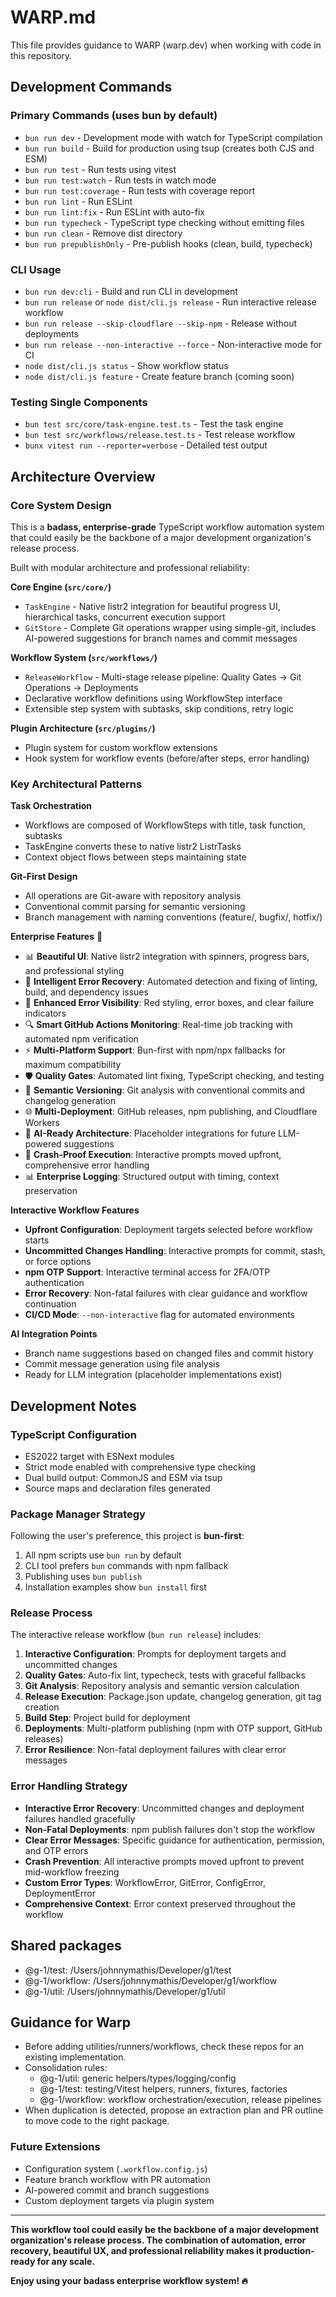 # WARP.md

This file provides guidance to WARP (warp.dev) when working with code in this repository.

## Development Commands

### Primary Commands (uses bun by default)
- `bun run dev` - Development mode with watch for TypeScript compilation
- `bun run build` - Build for production using tsup (creates both CJS and ESM)
- `bun run test` - Run tests using vitest
- `bun run test:watch` - Run tests in watch mode
- `bun run test:coverage` - Run tests with coverage report
- `bun run lint` - Run ESLint
- `bun run lint:fix` - Run ESLint with auto-fix
- `bun run typecheck` - TypeScript type checking without emitting files
- `bun run clean` - Remove dist directory
- `bun run prepublishOnly` - Pre-publish hooks (clean, build, typecheck)

### CLI Usage
- `bun run dev:cli` - Build and run CLI in development
- `bun run release` or `node dist/cli.js release` - Run interactive release workflow
- `bun run release --skip-cloudflare --skip-npm` - Release without deployments
- `bun run release --non-interactive --force` - Non-interactive mode for CI
- `node dist/cli.js status` - Show workflow status
- `node dist/cli.js feature` - Create feature branch (coming soon)

### Testing Single Components
- `bun test src/core/task-engine.test.ts` - Test the task engine
- `bun test src/workflows/release.test.ts` - Test release workflow
- `bunx vitest run --reporter=verbose` - Detailed test output

## Architecture Overview

### Core System Design
This is a **badass, enterprise-grade** TypeScript workflow automation system that could easily be the backbone of a major development organization's release process.

Built with modular architecture and professional reliability:

**Core Engine (`src/core/`)**
- `TaskEngine` - Native listr2 integration for beautiful progress UI, hierarchical tasks, concurrent execution support
- `GitStore` - Complete Git operations wrapper using simple-git, includes AI-powered suggestions for branch names and commit messages

**Workflow System (`src/workflows/`)**
- `ReleaseWorkflow` - Multi-stage release pipeline: Quality Gates → Git Operations → Deployments
- Declarative workflow definitions using WorkflowStep interface
- Extensible step system with subtasks, skip conditions, retry logic

**Plugin Architecture (`src/plugins/`)**
- Plugin system for custom workflow extensions
- Hook system for workflow events (before/after steps, error handling)

### Key Architectural Patterns

**Task Orchestration**
- Workflows are composed of WorkflowSteps with title, task function, subtasks
- TaskEngine converts these to native listr2 ListrTasks
- Context object flows between steps maintaining state

**Git-First Design**
- All operations are Git-aware with repository analysis
- Conventional commit parsing for semantic versioning
- Branch management with naming conventions (feature/, bugfix/, hotfix/)

**Enterprise Features** 🚀
- 📊 **Beautiful UI**: Native listr2 integration with spinners, progress bars, and professional styling
- 🔧 **Intelligent Error Recovery**: Automated detection and fixing of linting, build, and dependency issues
- 🔴 **Enhanced Error Visibility**: Red styling, error boxes, and clear failure indicators
- 🔍 **Smart GitHub Actions Monitoring**: Real-time job tracking with automated npm verification
- ⚡ **Multi-Platform Support**: Bun-first with npm/npx fallbacks for maximum compatibility
- 🛡️ **Quality Gates**: Automated lint fixing, TypeScript checking, and testing
- 📎 **Semantic Versioning**: Git analysis with conventional commits and changelog generation
- 🌐 **Multi-Deployment**: GitHub releases, npm publishing, and Cloudflare Workers
- 🤖 **AI-Ready Architecture**: Placeholder integrations for future LLM-powered suggestions
- 💪 **Crash-Proof Execution**: Interactive prompts moved upfront, comprehensive error handling
- 📊 **Enterprise Logging**: Structured output with timing, context preservation

**Interactive Workflow Features**
- **Upfront Configuration**: Deployment targets selected before workflow starts
- **Uncommitted Changes Handling**: Interactive prompts for commit, stash, or force options
- **npm OTP Support**: Interactive terminal access for 2FA/OTP authentication
- **Error Recovery**: Non-fatal failures with clear guidance and workflow continuation
- **CI/CD Mode**: `--non-interactive` flag for automated environments

**AI Integration Points**
- Branch name suggestions based on changed files and commit history
- Commit message generation using file analysis
- Ready for LLM integration (placeholder implementations exist)

## Development Notes

### TypeScript Configuration
- ES2022 target with ESNext modules
- Strict mode enabled with comprehensive type checking
- Dual build output: CommonJS and ESM via tsup
- Source maps and declaration files generated

### Package Manager Strategy
Following the user's preference, this project is **bun-first**:
1. All npm scripts use `bun run` by default
2. CLI tool prefers `bun` commands with npm fallback
3. Publishing uses `bun publish`
4. Installation examples show `bun install` first

### Release Process
The interactive release workflow (`bun run release`) includes:
1. **Interactive Configuration**: Prompts for deployment targets and uncommitted changes
2. **Quality Gates**: Auto-fix lint, typecheck, tests with graceful fallbacks
3. **Git Analysis**: Repository analysis and semantic version calculation
4. **Release Execution**: Package.json update, changelog generation, git tag creation
5. **Build Step**: Project build for deployment
6. **Deployments**: Multi-platform publishing (npm with OTP support, GitHub releases)
7. **Error Resilience**: Non-fatal deployment failures with clear error messages

### Error Handling Strategy
- **Interactive Error Recovery**: Uncommitted changes and deployment failures handled gracefully
- **Non-Fatal Deployments**: npm publish failures don't stop the workflow
- **Clear Error Messages**: Specific guidance for authentication, permission, and OTP errors
- **Crash Prevention**: All interactive prompts moved upfront to prevent mid-workflow freezing
- **Custom Error Types**: WorkflowError, GitError, ConfigError, DeploymentError
- **Comprehensive Context**: Error context preserved throughout the workflow

## Shared packages
- @g-1/test: /Users/johnnymathis/Developer/g1/test
- @g-1/workflow: /Users/johnnymathis/Developer/g1/workflow
- @g-1/util: /Users/johnnymathis/Developer/g1/util

## Guidance for Warp
- Before adding utilities/runners/workflows, check these repos for an existing implementation.
- Consolidation rules:
  - @g-1/util: generic helpers/types/logging/config
  - @g-1/test: testing/Vitest helpers, runners, fixtures, factories
  - @g-1/workflow: workflow orchestration/execution, release pipelines
- When duplication is detected, propose an extraction plan and PR outline to move code to the right package.

### Future Extensions
- Configuration system (`.workflow.config.js`)
- Feature branch workflow with PR automation
- AI-powered commit and branch suggestions
- Custom deployment targets via plugin system

---

**This workflow tool could easily be the backbone of a major development organization's release process. The combination of automation, error recovery, beautiful UX, and professional reliability makes it production-ready for any scale.**

**Enjoy using your badass enterprise workflow system! 🔥**

